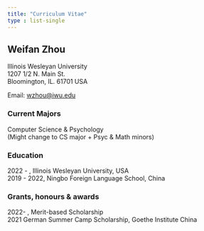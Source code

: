 ```yaml
---
title: "Curriculum Vitae"
type : list-single
---
```


## Weifan Zhou
Illinois Wesleyan University  
1207 1/2 N. Main St.  
Bloomington, IL. 61701 USA  

Email: wzhou@iwu.edu

### Current Majors
Computer Science & Psychology  
(Might change to CS major + Psyc & Math minors)  

### Education
2022 - , Illinois Wesleyan University, USA  
2019 - 2022, Ningbo Foreign Language School, China  

### Grants, honours & awards
2022- , Merit-based Scholarship  
2021 German Summer Camp Scholarship, Goethe Institute China